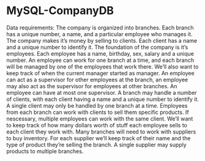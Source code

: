 # MySQL-CompanyDB
Data requirements:
The company is organized into branches. Each branch has a unique number, a name, and a particular employee who manages it. The company makes it’s money by selling to clients. Each client has a name and a unique number to identify it. The foundation of the company is it’s employees. Each employee has a name, birthday, sex, salary and a unique number. An employee can work for one branch at a time, and each branch will be managed by one of the employees that work there. We’ll also want to keep track of when the current manager started as manager. An employee can act as a supervisor for other employees at the branch, an employee may also act as the supervisor for employees at other branches. An employee can have at most one supervisor. A branch may handle a number of clients, with each client having a name and a unique number to identify it. A single client may only be handled by one branch at a time. Employees from each branch can work with clients to sell them specific products. If nescessary, multiple employees can work with the same client. We’ll want to keep track of how many dollars worth of stuff each employee sells to each client they work with. Many branches will need to work with suppliers to buy inventory. For each supplier we’ll keep track of their name and the type of product they’re selling the branch. A single supplier may supply products to multiple branches.
